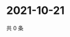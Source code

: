 # 2021-10-21

共 0 条

<!-- BEGIN WEIBO -->
<!-- 最后更新时间 Thu Oct 21 2021 17:14:32 GMT+0800 (China Standard Time) -->

<!-- END WEIBO -->
